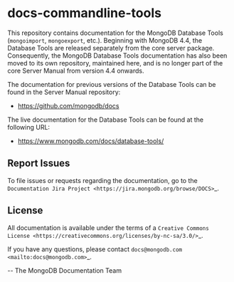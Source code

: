 # docs-commandline-tools
This repository contains documentation for the MongoDB Database Tools
(`mongoimport`, `mongoexport`, etc.). Beginning with MongoDB 4.4, the
Database Tools are released separately from the core server package.
Consequently, the MongoDB Database Tools documentation has also been
moved to its own repository, maintained here, and is no longer part of
the core Server Manual from version 4.4 onwards.

The documentation for previous versions of the Database Tools can be
found in the Server Manual repository:

- https://github.com/mongodb/docs

The live documentation for the Database Tools can be found at the
following URL:

- https://www.mongodb.com/docs/database-tools/

Report Issues
-------------

To file issues or requests regarding the documentation, go to the
`Documentation Jira Project <https://jira.mongodb.org/browse/DOCS>`_.

License
-------

All documentation is available under the terms of a `Creative Commons
License <https://creativecommons.org/licenses/by-nc-sa/3.0/>`_.

If you have any questions, please contact `docs@mongodb.com
<mailto:docs@mongodb.com>`_.

-- The MongoDB Documentation Team
